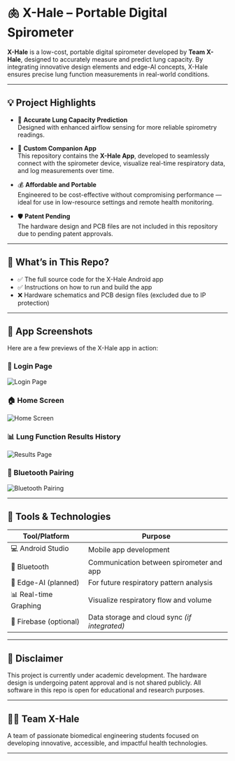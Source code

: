 # 🫁 X-Hale – Portable Digital Spirometer

**X-Hale** is a low-cost, portable digital spirometer developed by **Team X-Hale**, designed to accurately measure and predict lung capacity. By integrating innovative design elements and edge-AI concepts, X-Hale ensures precise lung function measurements in real-world conditions.

---

## 💡 Project Highlights

- 🔬 **Accurate Lung Capacity Prediction**  
  Designed with enhanced airflow sensing for more reliable spirometry readings.

- 📱 **Custom Companion App**  
  This repository contains the **X-Hale App**, developed to seamlessly connect with the spirometer device, visualize real-time respiratory data, and log measurements over time.

- 💰 **Affordable and Portable**  
  Engineered to be cost-effective without compromising performance — ideal for use in low-resource settings and remote health monitoring.

- 🛡️ **Patent Pending**  
  The hardware design and PCB files are not included in this repository due to pending patent approvals.

---

## 📲 What’s in This Repo?

- ✅ The full source code for the X-Hale Android app  
- ✅ Instructions on how to run and build the app  
- ❌ Hardware schematics and PCB design files (excluded due to IP protection)

---

## 📱 App Screenshots

Here are a few previews of the X-Hale app in action:

### 🔐 Login Page
![Login Page](images/login_page.jpg)

### 🏠 Home Screen
![Home Screen](images/home_page.jpg)

### 📊 Lung Function Results History
![Results Page](images/history_page.jpg)

### 🔗 Bluetooth Pairing
![Bluetooth Pairing](images/bluetooth_screen.jpg)

---
## 🔧 Tools & Technologies

| Tool/Platform | Purpose |
|---------------|---------|
| 💻 Android Studio | Mobile app development |
| 📡 Bluetooth | Communication between spirometer and app |
| 🧠 Edge-AI (planned) | For future respiratory pattern analysis |
| 📊 Real-time Graphing | Visualize respiratory flow and volume |
| 📂 Firebase (optional) | Data storage and cloud sync *(if integrated)* |

---

## 📜 Disclaimer

This project is currently under academic development. The hardware design is undergoing patent approval and is not shared publicly. All software in this repo is open for educational and research purposes.

---

## 🧑‍💻 Team X-Hale

A team of passionate biomedical engineering students focused on developing innovative, accessible, and impactful health technologies.

---

